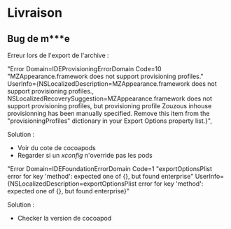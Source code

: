 # Livraison

## Bug de m***e

Erreur lors de l'export de l'archive :


"Error Domain=IDEProvisioningErrorDomain Code=10 \"MZAppearance.framework does not support provisioning profiles.\" UserInfo={NSLocalizedDescription=MZAppearance.framework does not support provisioning profiles., NSLocalizedRecoverySuggestion=MZAppearance.framework does not support provisioning profiles, but provisioning profile Zouzous inhouse provisionning has been manually specified. Remove this item from the \"provisioningProfiles\" dictionary in your Export Options property list.}",

Solution :
  * Voir du cote de cocoapods
  * Regarder si un *xconfig* n'override pas les pods


"Error Domain=IDEFoundationErrorDomain Code=1 "exportOptionsPlist error for key 'method': expected one of {}, but found enterprise" UserInfo={NSLocalizedDescription=exportOptionsPlist error for key 'method': expected one of {}, but found enterprise}"

Solution :
  * Checker la version de cocoapod
